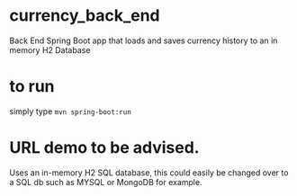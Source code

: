 # currency_back_end
Back End Spring Boot app that loads and saves currency history to an in memory H2 Database

# to run

simply type `mvn spring-boot:run`

# URL demo to be advised.

Uses an in-memory H2 SQL database, this could easily be changed over to a SQL db such as MYSQL or MongoDB for example.
